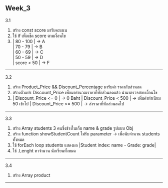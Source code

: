   Week_3 
-------------------------------------------------------------------------
  3.1
  1.  สร้าง const score มารับคะแนน <br>
  2.  ใช้ if เพื่อเช็ค score ตามเงื่อนไข <br>
  3.  | 80 - 100   | -> A <br>
      | 70 - 79    | -> B <br>
      | 60 - 69    | -> C <br>
      | 50 - 59    | -> D <br>
      | score < 50 | -> F 
-------------------------------------------------------------------------
  3.2
  1.  สร้าง Product_Price && Discount_Percentage มารับค่า ราคากับส่วนลด
  2.  สร้างตัวแปร Discount_Price เพื่อมาคำนวณราคาที่หักส่วนลดแล้ว นำมาตรวจสอบเงื่อนไข
  3.  | Discount_Price <= 0   | -> 0 Baht
      | Discount_Price < 500  | -> เพิ่มค่าทำเนียม 50 เข้าไป
      | Discount_Price >= 500 | -> ส่งราคาที่หักส่วนลดไป  
-------------------------------------------------------------------------
  3.3
  1.  สร้าง Array students 3 คนซึ่งข้างในเก็บ name & grade รูปแบบ Obj 
  2.  สร้าง function showStudentCount ไม่รับ parameter -> เพื่อนับจำนวน students ทั้งหมด
  3.  ใช้ forEach loop students แสดงผล |Student index: name - Grade: grade|
  4.  ใช้ .Lenght หาจำนวน นักเรียนทั้งหมด
-------------------------------------------------------------------------
  3.4
  1.  สร้าง Array product  
-------------------------------------------------------------------------
